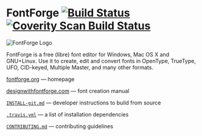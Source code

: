 # FontForge [![Build Status](https://travis-ci.org/fontforge/fontforge.png)](https://travis-ci.org/fontforge/fontforge) [![Coverity Scan Build Status](https://scan.coverity.com/projects/792/badge.svg?flat=1)](https://scan.coverity.com/projects/792)

![FontForge Logo](http://fontforge.github.io/assets/img/logo-transparent.png)

FontForge is a free (libre) font editor for Windows, Mac OS X and GNU+Linux. 
Use it to create, edit and convert fonts in OpenType, TrueType, UFO, CID-keyed, Multiple Master, and many other formats.

[fontforge.org](http://fontforge.org) &mdash; homepage

[designwithfontforge.com](http://designwithfontforge.com) &mdash; font creation manual

[`INSTALL-git.md`](INSTALL-git.md) &mdash; developer instructions to build from source

[`.travis.yml`](.travis.yml) &mdash; a list of installation dependencies

[`CONTRIBUTING.md`](CONTRIBUTING.md) &mdash; contributing guidelines

